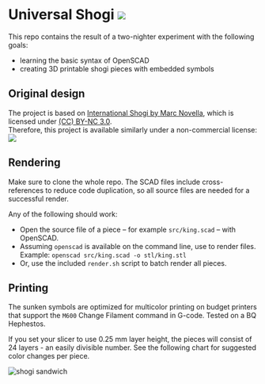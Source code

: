# Universal Shogi [![](https://img.shields.io/badge/Made%20with-OpenSCAD-brightgreen.svg)](http://www.openscad.org/) 

This repo contains the result of a two-nighter experiment with the following goals:
- learning the basic syntax of OpenSCAD
- creating 3D printable shogi pieces with embedded symbols

## Original design

The project is based on [International Shogi by Marc Novella](http://www.marcnovella.com/personal/universal-shogi/?lang=en), which is licensed under [(CC) BY-NC 3.0](https://creativecommons.org/licenses/by-nc/3.0/deed.ca).  
Therefore, this project is available similarly under a non-commercial license: [![](https://i.creativecommons.org/l/by-nc/4.0/80x15.png)](http://creativecommons.org/licenses/by-nc/4.0/)

## Rendering

Make sure to clone the whole repo. The SCAD files include cross-references to reduce code duplication, so all source files are needed for a successful render.

Any of the following should work:
- Open the source file of a piece – for example `src/king.scad` – with OpenSCAD.
- Assuming `openscad` is available on the command line, use to render files.
    Example: `openscad src/king.scad -o stl/king.stl`
- Or, use the included `render.sh` script to batch render all pieces.

## Printing

The sunken symbols are optimized for multicolor printing on budget printers that support the `M600` Change Filament command in G-code. Tested on a BQ Hephestos.

If you set your slicer to use 0.25 mm layer height, the pieces will consist of 24 layers - an easily divisible number. See the following chart for suggested color changes per piece.

![shogi sandwich](https://user-images.githubusercontent.com/1783465/38902809-642a84c8-42a2-11e8-803c-634e4251fad8.png)

